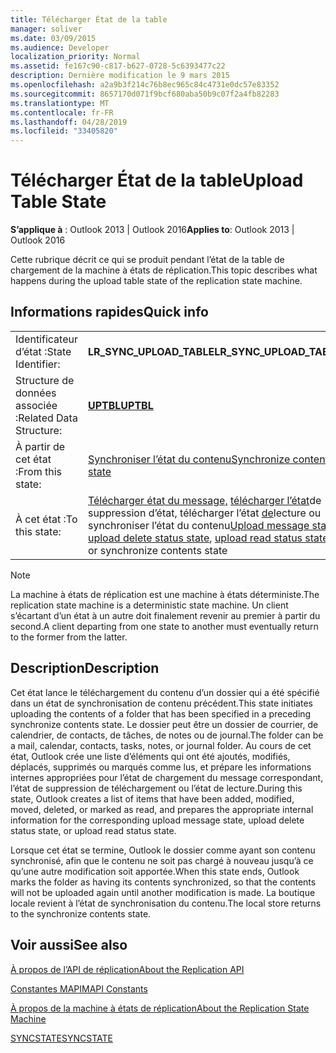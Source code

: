 ```yaml
---
title: Télécharger État de la table
manager: soliver
ms.date: 03/09/2015
ms.audience: Developer
localization_priority: Normal
ms.assetid: fe167c90-c817-b627-0728-5c6393477c22
description: Dernière modification le 9 mars 2015
ms.openlocfilehash: a2a9b3f214c76b8ec965c84c4731e0dc57e83352
ms.sourcegitcommit: 8657170d071f9bcf680aba50b9c07f2a4fb82283
ms.translationtype: MT
ms.contentlocale: fr-FR
ms.lasthandoff: 04/28/2019
ms.locfileid: "33405820"
---
```

# <a name="upload-table-state"></a><span data-ttu-id="d089a-103">Télécharger État de la table</span><span class="sxs-lookup"><span data-stu-id="d089a-103">Upload Table State</span></span>

  
  
<span data-ttu-id="d089a-104">**S’applique à** : Outlook 2013 | Outlook 2016</span><span class="sxs-lookup"><span data-stu-id="d089a-104">**Applies to**: Outlook 2013 | Outlook 2016</span></span> 
  
 <span data-ttu-id="d089a-105">Cette rubrique décrit ce qui se produit pendant l’état de la table de chargement de la machine à états de réplication.</span><span class="sxs-lookup"><span data-stu-id="d089a-105">This topic describes what happens during the upload table state of the replication state machine.</span></span> 
  
## <a name="quick-info"></a><span data-ttu-id="d089a-106">Informations rapides</span><span class="sxs-lookup"><span data-stu-id="d089a-106">Quick info</span></span>

|||
|:-----|:-----|
|<span data-ttu-id="d089a-107">Identificateur d’état :</span><span class="sxs-lookup"><span data-stu-id="d089a-107">State Identifier:</span></span>  <br/> |<span data-ttu-id="d089a-108">**LR_SYNC_UPLOAD_TABLE**</span><span class="sxs-lookup"><span data-stu-id="d089a-108">**LR_SYNC_UPLOAD_TABLE**</span></span> <br/> |
|<span data-ttu-id="d089a-109">Structure de données associée :</span><span class="sxs-lookup"><span data-stu-id="d089a-109">Related Data Structure:</span></span>  <br/> |<span data-ttu-id="d089a-110">**[UPTBL](uptbl.md)**</span><span class="sxs-lookup"><span data-stu-id="d089a-110">**[UPTBL](uptbl.md)**</span></span> <br/> |
|<span data-ttu-id="d089a-111">À partir de cet état :</span><span class="sxs-lookup"><span data-stu-id="d089a-111">From this state:</span></span>  <br/> |[<span data-ttu-id="d089a-112">Synchroniser l’état du contenu</span><span class="sxs-lookup"><span data-stu-id="d089a-112">Synchronize contents state</span></span>](synchronize-contents-state.md) <br/> |
|<span data-ttu-id="d089a-113">À cet état :</span><span class="sxs-lookup"><span data-stu-id="d089a-113">To this state:</span></span>  <br/> |<span data-ttu-id="d089a-114">[Télécharger état du message,](upload-message-state.md) [télécharger l’état](upload-delete-status-state.md)de suppression d’état, télécharger l’état [de](upload-read-status-state.md)lecture ou synchroniser l’état du contenu</span><span class="sxs-lookup"><span data-stu-id="d089a-114">[Upload message state](upload-message-state.md), [upload delete status state](upload-delete-status-state.md), [upload read status state](upload-read-status-state.md), or synchronize contents state</span></span>  <br/> |
   
> [!NOTE]
> <span data-ttu-id="d089a-115">La machine à états de réplication est une machine à états déterministe.</span><span class="sxs-lookup"><span data-stu-id="d089a-115">The replication state machine is a deterministic state machine.</span></span> <span data-ttu-id="d089a-116">Un client s’écartant d’un état à un autre doit finalement revenir au premier à partir du second.</span><span class="sxs-lookup"><span data-stu-id="d089a-116">A client departing from one state to another must eventually return to the former from the latter.</span></span> 
  
## <a name="description"></a><span data-ttu-id="d089a-117">Description</span><span class="sxs-lookup"><span data-stu-id="d089a-117">Description</span></span>

<span data-ttu-id="d089a-118">Cet état lance le téléchargement du contenu d’un dossier qui a été spécifié dans un état de synchronisation de contenu précédent.</span><span class="sxs-lookup"><span data-stu-id="d089a-118">This state initiates uploading the contents of a folder that has been specified in a preceding synchronize contents state.</span></span> <span data-ttu-id="d089a-119">Le dossier peut être un dossier de courrier, de calendrier, de contacts, de tâches, de notes ou de journal.</span><span class="sxs-lookup"><span data-stu-id="d089a-119">The folder can be a mail, calendar, contacts, tasks, notes, or journal folder.</span></span> <span data-ttu-id="d089a-120">Au cours de cet état, Outlook crée une liste d’éléments qui ont été ajoutés, modifiés, déplacés, supprimés ou marqués comme lus, et prépare les informations internes appropriées pour l’état de chargement du message correspondant, l’état de suppression de téléchargement ou l’état de lecture.</span><span class="sxs-lookup"><span data-stu-id="d089a-120">During this state, Outlook creates a list of items that have been added, modified, moved, deleted, or marked as read, and prepares the appropriate internal information for the corresponding upload message state, upload delete status state, or upload read status state.</span></span>
  
<span data-ttu-id="d089a-121">Lorsque cet état se termine, Outlook le dossier comme ayant son contenu synchronisé, afin que le contenu ne soit pas chargé à nouveau jusqu’à ce qu’une autre modification soit apportée.</span><span class="sxs-lookup"><span data-stu-id="d089a-121">When this state ends, Outlook marks the folder as having its contents synchronized, so that the contents will not be uploaded again until another modification is made.</span></span> <span data-ttu-id="d089a-122">La boutique locale revient à l’état de synchronisation du contenu.</span><span class="sxs-lookup"><span data-stu-id="d089a-122">The local store returns to the synchronize contents state.</span></span>
  
## <a name="see-also"></a><span data-ttu-id="d089a-123">Voir aussi</span><span class="sxs-lookup"><span data-stu-id="d089a-123">See also</span></span>



[<span data-ttu-id="d089a-124">À propos de l’API de réplication</span><span class="sxs-lookup"><span data-stu-id="d089a-124">About the Replication API</span></span>](about-the-replication-api.md)
  
[<span data-ttu-id="d089a-125">Constantes MAPI</span><span class="sxs-lookup"><span data-stu-id="d089a-125">MAPI Constants</span></span>](mapi-constants.md)
  
[<span data-ttu-id="d089a-126">À propos de la machine à états de réplication</span><span class="sxs-lookup"><span data-stu-id="d089a-126">About the Replication State Machine</span></span>](about-the-replication-state-machine.md)
  
[<span data-ttu-id="d089a-127">SYNCSTATE</span><span class="sxs-lookup"><span data-stu-id="d089a-127">SYNCSTATE</span></span>](syncstate.md)

